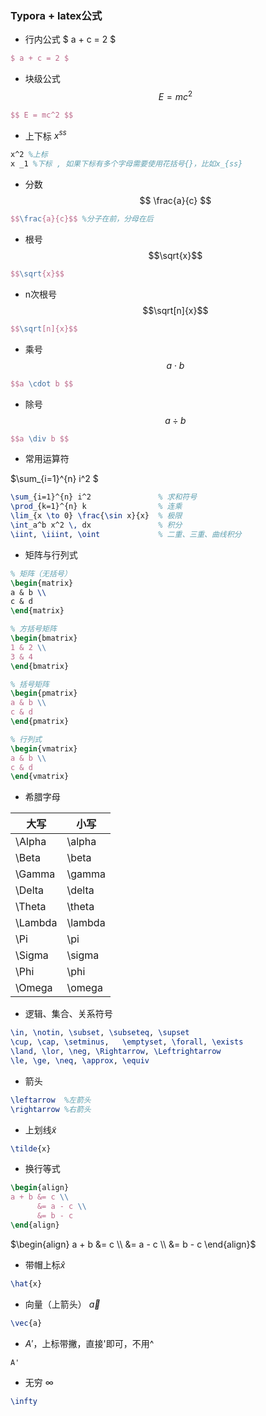 ### Typora + latex公式

- 行内公式 $ a + c = 2 $

```latex
$ a + c = 2 $
```

- 块级公式$$ E = mc^2 $$

``` latex
$$ E = mc^2 $$
```

- 上下标 $x^{ss}$

```latex
x^2 %上标
x _1 %下标 , 如果下标有多个字母需要使用花括号{}，比如x_{ss}	
```

- 分数  $$ \frac{a}{c} $$

```latex
$$\frac{a}{c}$$ %分子在前，分母在后
```

- 根号 $$\sqrt{x}$$

```latex
$$\sqrt{x}$$
```

- n次根号 $$\sqrt[n]{x}$$

```latex
$$\sqrt[n]{x}$$
```

- 乘号 $$a \cdot b $$

```latex
$$a \cdot b $$
```

- 除号 $$a \div b $$

```latex
$$a \div b $$
```

- 常用运算符

$\sum_{i=1}^{n} i^2  $

```latex
\sum_{i=1}^{n} i^2               % 求和符号
\prod_{k=1}^{n} k                % 连乘
\lim_{x \to 0} \frac{\sin x}{x}  % 极限
\int_a^b x^2 \, dx               % 积分
\iint, \iiint, \oint             % 二重、三重、曲线积分
```

- 矩阵与行列式

```latex
% 矩阵（无括号）
\begin{matrix}
a & b \\
c & d
\end{matrix}

% 方括号矩阵
\begin{bmatrix}
1 & 2 \\
3 & 4
\end{bmatrix}

% 括号矩阵
\begin{pmatrix}
a & b \\
c & d
\end{pmatrix}

% 行列式
\begin{vmatrix}
a & b \\
c & d
\end{vmatrix}
```

- 希腊字母

| 大写    | 小写    |
| ------- | ------- |
| \Alpha  | \alpha  |
| \Beta   | \beta   |
| \Gamma  | \gamma  |
| \Delta  | \delta  |
| \Theta  | \theta  |
| \Lambda | \lambda |
| \Pi     | \pi     |
| \Sigma  | \sigma  |
| \Phi    | \phi    |
| \Omega  | \omega  |

- 逻辑、集合、关系符号

```latex
\in, \notin, \subset, \subseteq, \supset
\cup, \cap, \setminus,	 \emptyset, \forall, \exists
\land, \lor, \neg, \Rightarrow, \Leftrightarrow
\le, \ge, \neq, \approx, \equiv
```

- 箭头

```latex
\leftarrow	%左箭头
\rightarrow	%右箭头
```

- 上划线$\tilde{x}$

```latex
\tilde{x}
```

- 换行等式

```latex
\begin{align}
a + b &= c \\
	  &= a - c \\
	  &= b - c
\end{align}
```

$\begin{align}
a + b &= c \\
	  &= a - c \\
	  &= b - c
\end{align}$

- 带帽上标$\hat{x}$

```latex
\hat{x}
```

- 向量（上箭头） $\vec{a}$

```latex
\vec{a}
```

- $A'$，上标带撇，直接'即可，不用^

```latex
A'
```

- 无穷 $\infty$

```latex
\infty
```

